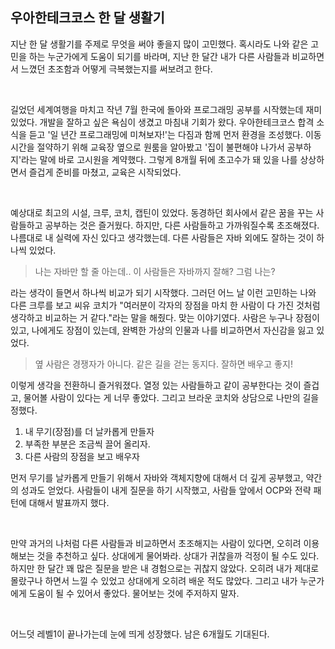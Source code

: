 ## 우아한테크코스 한 달 생활기

지난 한 달 생활기를 주제로 무엇을 써야 좋을지 많이 고민했다. 혹시라도 나와 같은 고민을 하는 누군가에게 도움이 되기를 바라며, 지난 한 달간 내가 다른 사람들과 비교하면서 느꼈던 초조함과 어떻게 극복했는지를 써보려고 한다.

<br>

길었던 세계여행을 마치고 작년 7월 한국에 돌아와 프로그래밍 공부를 시작했는데 재미있었다. 개발을 잘하고 싶은 욕심이 생겼고 마침내 기회가 왔다. 우아한테크코스 합격 소식을 듣고 '일 년간 프로그래밍에 미쳐보자!'는 다짐과 함께 먼저 환경을 조성했다. 이동 시간을 절약하기 위해 교육장 옆으로 원룸을 알아봤고 '집이 불편해야 나가서 공부하지'라는 말에 바로 고시원을 계약했다.
그렇게 8개월 뒤에 초고수가 돼 있을 나를 상상하면서 즐겁게 준비를 마쳤고, 교육은 시작되었다.

<br>

예상대로 최고의 시설, 크루, 코치, 캡틴이 있었다. 동경하던 회사에서 같은 꿈을 꾸는 사람들하고 공부하는 것은 즐거웠다. 하지만, 다른 사람들하고 가까워질수록 초조해졌다. 나름대로 내 실력에 자신 있다고 생각했는데. 다른 사람들은 자바 외에도 잘하는 것이 하나씩 있었다.

> 나는 자바만 할 줄 아는데..  이 사람들은 자바까지 잘해? 그럼 나는?

라는 생각이 들면서 하나씩 비교가 되기 시작했다. 그러던 어느 날 이런 고민하는 나와 다른 크루를 보고 씨유 코치가  "여러분이 각자의 장점을 마치 한 사람이 다 가진 것처럼 생각하고 비교하는 거 같다."라는 말을 해줬다. 맞는 이야기였다. 사람은 누구나 장점이 있고, 나에게도 장점이 있는데, 완벽한 가상의 인물과 나를 비교하면서 자신감을 잃고 있었다.
<br>

> 옆 사람은 경쟁자가 아니다. 같은 길을 걷는 동지다. 잘하면 배우고 좋지!

이렇게 생각을 전환하니 즐거워졌다. 열정 있는 사람들하고 같이 공부한다는 것이 즐겁고, 물어볼 사람이 있다는 게 너무 좋았다. 그리고 브라운 코치와 상담으로 나만의 길을 정했다.

1. 내 무기(장점)를 더 날카롭게 만들자
2. 부족한 부분은 조금씩 끌어 올리자.
3. 다른 사람의 장점을 보고 배우자

먼저 무기를 날카롭게 만들기 위해서 자바와 객체지향에 대해서 더 깊게 공부했고, 약간의 성과도 얻었다.
사람들이 내게 질문을 하기 시작했고, 사람들 앞에서 OCP와 전략 패턴에 대해서 발표까지 했다.

<br>

만약 과거의 나처럼 다른 사람들과 비교하면서 초조해지는 사람이 있다면, 오히려 이용해보는 것을 추천하고 싶다. 상대에게 물어봐라. 상대가 귀찮을까 걱정이 될 수도 있다. 하지만 한 달간 꽤 많은 질문을 받은 내 경험으로는 귀찮지 않았다. 오히려 내가 제대로 몰랐구나 하면서 느낄 수 있었고 상대에게 오히려 배운 적도 많았다. 그리고 내가 누군가에게 도움이 될 수 있어서 좋았다. 물어보는 것에 주저하지 말자.

<br>

어느덧 레벨1이 끝나가는데 눈에 띄게 성장했다. 남은 6개월도 기대된다.

